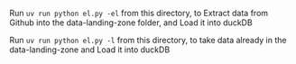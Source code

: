 Run
`uv run python el.py -el`
from this directory,
to Extract data from Github into the data-landing-zone folder,
and Load it into duckDB

Run
`uv run python el.py -l`
from this directory,
to take data already in the data-landing-zone
and Load it into duckDB